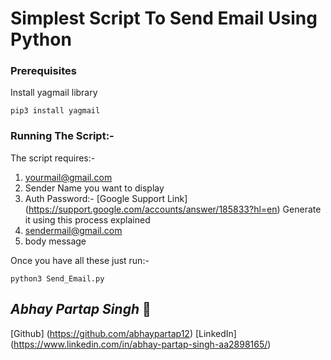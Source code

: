 # Simplest Script To Send Email Using Python

### Prerequisites

Install yagmail library

```
pip3 install yagmail
```

### Running The Script:-

The script requires:-
1. yourmail@gmail.com
2. Sender Name you want to display
3. Auth Password:- [Google Support Link] (https://support.google.com/accounts/answer/185833?hl=en) 
     Generate it using this process explained 
4. sendermail@gmail.com
5. body message

Once you have all these just run:-

```
python3 Send_Email.py
```

## *Abhay Partap Singh* :star_struck:
[Github] (https://github.com/abhaypartap12)
[LinkedIn] (https://www.linkedin.com/in/abhay-partap-singh-aa2898165/) 
